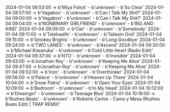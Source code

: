 2024-01-04 08:53:00 -> b'Miya Folick' - b'unknown' - b'So Clear'
2024-01-04 08:57:00 -> b'Vagabon' - b'unknown' - b'Can I Talk My Shit?'
2024-01-04 09:00:00 -> b'Vagabon' - b'unknown' - b'Can I Talk My Shit?'
2024-01-04 09:04:00 -> b'NONBINARY GIRLFRIEND' - b'unknown' - b'BIG AND KIND'
2024-01-04 09:09:00 -> b'Ciel' - b'unknown' - b'Somebody'
2024-01-04 09:11:00 -> b'Telehealth' - b'unknown' - b'Taliesin Grid'
2024-01-04 09:15:00 -> b'Smokey Brights' - b'unknown' - b'Long Goodbye'
2024-01-04 09:24:00 -> b'TWO LANES' - b'unknown' - b'Ascend'
2024-01-04 09:30:00 -> b'Michael Kiwanuka' - b'unknown' - b'Cold Little Heart (Radio Edit)'
2024-01-04 09:37:00 -> b'NTO' - b'unknown' - b'Invisible'
2024-01-04 09:43:00 -> b'Jonathan Roy' - b'unknown' - b'Keeping Me Alive'
2024-01-04 09:47:00 -> b'Jonathan Roy' - b'unknown' - b'Keeping Me Alive'
2024-01-04 09:52:00 -> b'Inzo' - b'unknown' - b'Overthinker'
2024-01-04 09:56:00 -> b'Palace' - b'unknown' - b'Heaven Up There'
2024-01-04 10:04:00 -> b'Snow Patrol' - b'unknown' - b'Open Your Eyes'
2024-01-04 10:09:00 -> b'Bedroom' - b'unknown' - b'In My Head'
2024-01-04 10:12:00 -> b'Dreamgirl' - b'unknown' - b'Teenage Blue'
2024-01-04 10:16:00 -> b'Rozhes Beats' - b'unknown' - b'Roberto Carlos - Cama y Mesa (Rozhes Beats Edit) | TRAP REMIX'
